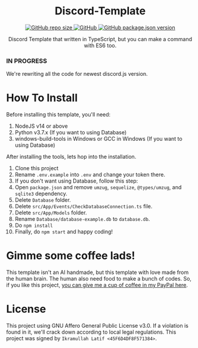 <h1 align="center">Discord-Template</h1>

<p align="center">
  <a href="#">
    <img alt="GitHub repo size" src="https://img.shields.io/github/repo-size/skymunn/Discord-Template.svg">
  </a>
  <a href='https://github.com/skymunn/Discord-Template/blob/master/LICENSE.md'>
    <img alt="GitHub" src="https://img.shields.io/github/license/skymunn/Discord-Template.svg">
  </a>
  <a href='https://github.com/skymunn/Discord-Template/blob/master/package.json'>
    <img alt="GitHub package.json version" src="https://img.shields.io/github/package-json/v/skymunn/Discord-Template.svg">
  </a>
</p>

<p align="center">Discord Template that written in TypeScript, but you can make a command with ES6 too.</p>

### IN PROGRESS
We're rewriting all the code for newest discord.js version.

# How To Install
Before installing this template, you'll need:
1. NodeJS v14 or above
2. Python v3.7.x (If you want to using Database)
3. windows-build-tools in Windows or GCC in Windows (If you want to using Database)

After installing the tools, lets hop into the installation.
1. Clone this project
2. Rename `.env.example` into `.env` and change your token there.
3. If you don't want using Database, follow this step:
  1. Open `package.json` and remove `umzug`, `sequelize`, `@types/umzug`, and `sqlite3` dependency.
  2. Delete `Database` folder.
  3. Delete `src/App/Events/CheckDatabaseConnection.ts` file.
  4. Delete `src/App/Models` folder.
4. Rename `Database/database-example.db` to `database.db`.
5. Do `npm install`
6. Finally, do `npm start` and happy coding!

# Gimme some coffee lads!
This template isn't an AI handmade, but this template with love made from the human brain. The human also need food to make a bunch of codes. So, if you like this project, [you can give me a cup of coffee in my PayPal here](https://www.paypal.me/sirienz).

# License
This project using GNU Affero General Public License v3.0. If a violation is found in it, we'll crack down according to local legal regulations. This project was signed by `Ikramullah Latif <45F6D4DF8F571384>`.
